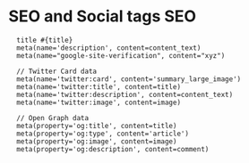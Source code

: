 
# SEO and Social tags SEO

      title #{title}
      meta(name='description', content=content_text)
      meta(name="google-site-verification", content="xyz")

      // Twitter Card data
      meta(name='twitter:card', content='summary_large_image')
      meta(name='twitter:title', content=title)
      meta(name='twitter:description', content=content_text)
      meta(name='twitter:image', content=image)

      // Open Graph data
      meta(property='og:title', content=title)
      meta(property='og:type', content='article')
      meta(property='og:image', content=image)
      meta(property='og:description', content=comment)

